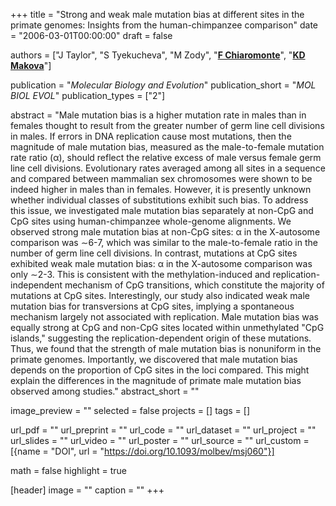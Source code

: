+++
title = "Strong and weak male mutation bias at different sites in the primate genomes: Insights from the human-chimpanzee comparison"
date = "2006-03-01T00:00:00"
draft = false

authors = ["J Taylor", "S Tyekucheva", "M Zody", "[__F Chiaromonte__](https://sites.psu.edu/chiaromonte)", "[__KD Makova__](http://www.bx.psu.edu/makova_lab)"]

publication = "_Molecular Biology and Evolution_"
publication_short = "_MOL BIOL EVOL_"
publication_types = ["2"]

abstract = "Male mutation bias is a higher mutation rate in males than in females thought to result from the greater number of germ line cell divisions in males. If errors in DNA replication cause most mutations, then the magnitude of male mutation bias, measured as the male-to-female mutation rate ratio (α), should reflect the relative excess of male versus female germ line cell divisions. Evolutionary rates averaged among all sites in a sequence and compared between mammalian sex chromosomes were shown to be indeed higher in males than in females. However, it is presently unknown whether individual classes of substitutions exhibit such bias. To address this issue, we investigated male mutation bias separately at non-CpG and CpG sites using human-chimpanzee whole-genome alignments. We observed strong male mutation bias at non-CpG sites: α in the X-autosome comparison was ∼6-7, which was similar to the male-to-female ratio in the number of germ line cell divisions. In contrast, mutations at CpG sites exhibited weak male mutation bias: α in the X-autosome comparison was only ∼2-3. This is consistent with the methylation-induced and replication-independent mechanism of CpG transitions, which constitute the majority of mutations at CpG sites. Interestingly, our study also indicated weak male mutation bias for transversions at CpG sites, implying a spontaneous mechanism largely not associated with replication. Male mutation bias was equally strong at CpG and non-CpG sites located within unmethylated \"CpG islands,\" suggesting the replication-dependent origin of these mutations. Thus, we found that the strength of male mutation bias is nonuniform in the primate genomes. Importantly, we discovered that male mutation bias depends on the proportion of CpG sites in the loci compared. This might explain the differences in the magnitude of primate male mutation bias observed among studies."
abstract_short = ""

image_preview = ""
selected = false
projects = []
tags = []

url_pdf = ""
url_preprint = ""
url_code = ""
url_dataset = ""
url_project = ""
url_slides = ""
url_video = ""
url_poster = ""
url_source = ""
url_custom = [{name = "DOI", url = "https://doi.org/10.1093/molbev/msj060"}]

math = false
highlight = true

[header]
image = ""
caption = ""
+++
